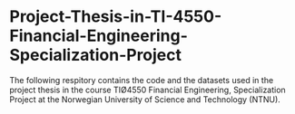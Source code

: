 # Project-Thesis-in-TI-4550-Financial-Engineering-Specialization-Project
The following respitory contains the code and the datasets used in the project thesis in the course TIØ4550 Financial Engineering, Specialization Project at the Norwegian University of Science and Technology (NTNU).

